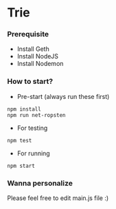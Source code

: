 # Trie
### Prerequisite
* Install Geth
* Install NodeJS
* Install Nodemon
### How to start?
* Pre-start (always run these first)
```
npm install
npm run net-ropsten
```
* For testing
```
npm test
```
* For running
```
npm start
```
### Wanna personalize
Please feel free to edit main.js file :)
